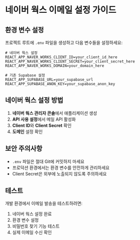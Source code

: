# 네이버 웍스 이메일 설정 가이드

## 환경 변수 설정

프로젝트 루트에 `.env` 파일을 생성하고 다음 변수들을 설정하세요:

```env
# 네이버 웍스 설정
REACT_APP_NAVER_WORKS_CLIENT_ID=your_client_id_here
REACT_APP_NAVER_WORKS_CLIENT_SECRET=your_client_secret_here
REACT_APP_NAVER_WORKS_DOMAIN=your_domain_here

# 기존 Supabase 설정
REACT_APP_SUPABASE_URL=your_supabase_url
REACT_APP_SUPABASE_ANON_KEY=your_supabase_anon_key
```

## 네이버 웍스 설정 방법

1. **네이버 웍스 관리자 콘솔**에서 애플리케이션 생성
2. **API 사용 설정**에서 메일 API 활성화
3. **Client ID**와 **Client Secret** 확인
4. **도메인** 설정 확인

## 보안 주의사항

- `.env` 파일은 절대 Git에 커밋하지 마세요
- 프로덕션 환경에서는 환경 변수를 안전하게 관리하세요
- Client Secret은 외부에 노출되지 않도록 주의하세요

## 테스트

개발 환경에서 이메일 발송을 테스트하려면:

1. 네이버 웍스 설정 완료
2. 환경 변수 설정
3. 비밀번호 찾기 기능 테스트
4. 실제 이메일 수신 확인

